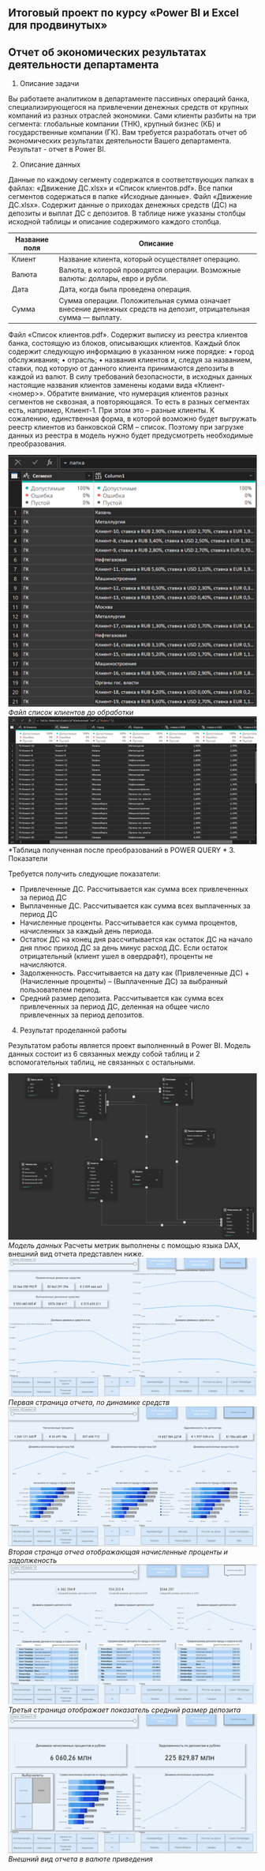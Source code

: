 ## Итоговый проект по курсу «Power BI и Excel для продвинутых»
  ## Отчет об экономических результатах деятельности департамента
  1. Описание задачи

Вы работаете аналитиком в департаменте пассивных операций банка, специализирующегося на
привлечении денежных средств от крупных компаний из разных отраслей экономики. Сами
клиенты разбиты на три сегмента: глобальные компании (ТНК), крупный бизнес (КБ) и
государственные компании (ГК). Вам требуется разработать отчет об экономических результатах
деятельности Вашего департамента. Результат - отчет в Power BI.

2. Описание данных

Данные по каждому сегменту содержатся в соответствующих папках в файлах: «Движение ДС.xlsx»
и «Список клиентов.pdf». Все папки сегментов содержаться в папке «Исходные данные». Файл «Движение ДС.xlsx». Содержит данные о приходах денежных средств (ДС) на депозиты и выплат ДС с депозитов. В таблице ниже указаны столбцы исходной таблицы и описание
содержимого каждого столбца.

| Название поля | Описание |
| --- | --- |
| Клиент | Название клиента, который осуществляет операцию. |
| Валюта | Валюта, в которой проводятся операции. Возможные валюты: доллары, евро и рубли. |
| Дата   | Дата, когда была проведена операция. |
| Сумма  | Сумма операции. Положительная сумма означает внесение денежных средств на депозит, отрицательная сумма — выплату.

Файл «Список клиентов.pdf». Содержит выписку из реестра клиентов банка, состоящую из
блоков, описывающих клиентов. Каждый блок содержит следующую информацию в
указанном ниже порядке:
• город обслуживания;
• отрасль;
• названия клиентов и, следуя за названием, ставки, под которую от данного клиента
принимаются депозиты в каждой из валют. В силу требований безопасности, в
исходных данных настоящие названия клиентов заменены кодами вида «Клиент-
<номер>». Обратите внимание, что нумерация клиентов разных сегментов не
сквозная, а повторяющаяся. То есть в разных сегментах есть, например, Клиент-1.
При этом это – разные клиенты.
К сожалению, единственная форма, в которой возможно будет выгружать реестр клиентов
из банковской CRM – список. Поэтому при загрузке данных из реестра в модель нужно будет
предусмотреть необходимые преобразования.

![Пример таблицы](/projects/Dashbord_PBI_2/1.png)
*Файл список клиентов до обработки*
![2](/projects/Dashbord_PBI_2/2.png)
*Таблица полученная после преобразований в POWER QUERY *
3. Показатели

Требуется получить следующие показатели:

- Привлеченные ДС. Рассчитывается как сумма всех привлеченных за период ДС
- Выплаченные ДС. Рассчитывается как сумма всех выплаченных за период ДС
- Начисленные проценты. Рассчитывается как сумма процентов, начисленных за каждый
день периода. 
- Остаток ДС на конец дня рассчитывается как остаток ДС на начало дня плюс приход ДС за
день минус расход ДС. Если остаток отрицательный (клиент ушел в овердрафт), проценты
не начисляются.
- Задолженность. Рассчитывается на дату как (Привлеченные ДС) + (Начисленные проценты) – (Выплаченные ДС)
за выбранный пользователем период.
- Средний размер депозита. Рассчитывается как сумма всех привлеченных за период ДС,
деленная на общее число привлеченных за период депозитов.
4. Результат проделанной работы
  
Результатом работы является проект выполненный в Power BI.
Модель данных состоит из 6 связанных между собой таблиц и 2 вспомогательных таблиц, не связанных с остальными.

![3](/projects/Dashbord_PBI_2/3.png)
*Модель данных*
Расчеты метрик выполнены с помощью языка DAX, внешний вид отчета представлен ниже.
![4](/projects/Dashbord_PBI_2/4.png)
*Первая страница отчета, по динамике средств*
![5](/projects/Dashbord_PBI_2/5.png)
*Вторая странца отчеа отображающая начисленные проценты и задолженость*
![6](/projects/Dashbord_PBI_2/6.png)
*Третья страница отображает показатель средний размер депозита*
![7](/projects/Dashbord_PBI_2/7.png)
*Внешний вид отчета в валюте приведения*
